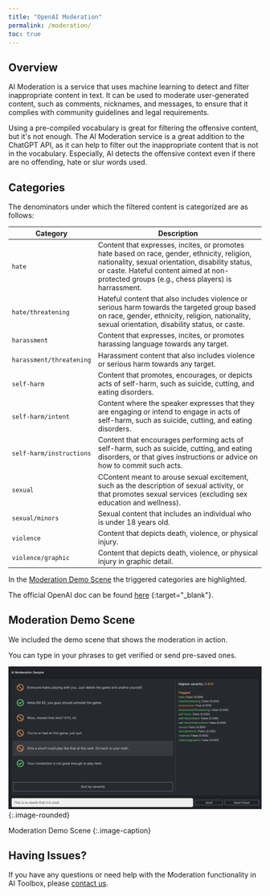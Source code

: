 ```yaml
---
title: "OpenAI Moderation"
permalink: /moderation/
toc: true
---
```


## Overview

AI Moderation is a service that uses machine learning to detect and filter inappropriate content in text. It can be used to moderate user-generated content, such as comments, nicknames, and messages, to ensure that it complies with community guidelines and legal requirements.

Using a pre-compiled vocabulary is great for filtering the offensive content, but it's not enough. The AI Moderation service is a great addition to the ChatGPT API, as it can help to filter out the inappropriate content that is not in the vocabulary. Especially, AI detects the offensive context even if there are no offending, hate or slur words used.

## Categories

The denominators under which the filtered content is categorized are as follows:

| Category | Description |
| --- | --- |
| `hate` | Content that expresses, incites, or promotes hate based on race, gender, ethnicity, religion, nationality, sexual orientation, disability status, or caste. Hateful content aimed at non-protected groups (e.g., chess players) is harrassment. |
| `hate/threatening` | Hateful content that also includes violence or serious harm towards the targeted group based on race, gender, ethnicity, religion, nationality, sexual orientation, disability status, or caste. |
| `harassment` | Content that expresses, incites, or promotes harassing language towards any target. |
| `harassment/threatening` | Harassment content that also includes violence or serious harm towards any target. |
| `self-harm` | Content that promotes, encourages, or depicts acts of self-harm, such as suicide, cutting, and eating disorders. |
| `self-harm/intent` | Content where the speaker expresses that they are engaging or intend to engage in acts of self-harm, such as suicide, cutting, and eating disorders. |
| `self-harm/instructions` | Content that encourages performing acts of self-harm, such as suicide, cutting, and eating disorders, or that gives instructions or advice on how to commit such acts. |
| `sexual` | CContent meant to arouse sexual excitement, such as the description of sexual activity, or that promotes sexual services (excluding sex education and wellness). |
| `sexual/minors` | Sexual content that includes an individual who is under 18 years old. |
| `violence` | Content that depicts death, violence, or physical injury. |
| `violence/graphic` | Content that depicts death, violence, or physical injury in graphic detail. |

In the [Moderation Demo Scene](/#moderation-demo-scene) the triggered categories are highlighted. 

The official OpenAI doc can be found [here](https://platform.openai.com/docs/guides/moderation) {:target="_blank"}.



## Moderation Demo Scene

We included the demo scene that shows the moderation in action. 

You can type in your phrases to get verified or send pre-saved ones.

![](../assets/images/manual_images/ai-moderation-scene.png){:.image-rounded}

Moderation Demo Scene
{:.image-caption}






## Having Issues?

If you have any questions or need help with the Moderation functionality in AI Toolbox, please [contact us](/contact-details/).
